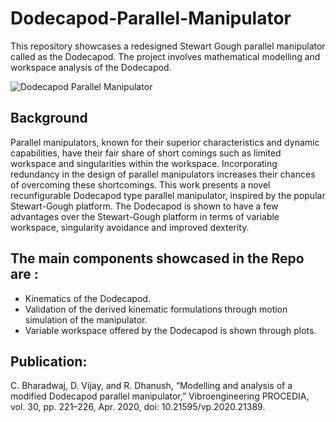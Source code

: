 # Dodecapod-Parallel-Manipulator

This repository showcases a redesigned Stewart Gough parallel manipulator called as the Dodecapod. The project involves mathematical modelling and workspace analysis of the Dodecapod.

![Dodecapod Parallel Manipulator](https://user-images.githubusercontent.com/85007096/233826071-f5ded440-7187-4756-be32-47471588ee07.jpg)

## Background

Parallel manipulators, known for their superior characteristics and dynamic capabilities, have their fair share of short comings such as limited workspace and singularities within the workspace. Incorporating redundancy in the design of parallel manipulators increases their chances of overcoming these shortcomings. This work presents a novel recunfigurable Dodecapod type parallel manipulator, inspired by the popular Stewart-Gough platform. The Dodecapod is shown to have a few advantages over the Stewart-Gough platform in terms of variable workspace, singularity avoidance and improved dexterity.

## The main components showcased in the Repo are :
- Kinematics of the Dodecapod. 
- Validation of the derived kinematic formulations through motion simulation of the manipulator. 
- Variable workspace offered by the Dodecapod is shown through plots.

## Publication:
C. Bharadwaj, D. Vijay, and R. Dhanush, “Modelling and analysis of a modified Dodecapod parallel manipulator,” Vibroengineering PROCEDIA, vol. 30, pp. 221–226, Apr. 2020, doi: 10.21595/vp.2020.21389.
